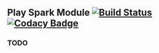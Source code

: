 Play Spark Module [![Build Status](https://magnum.travis-ci.com/JoaoVasques/play-spark-module.svg?token=YCMWz8VgpQajMEn21TQ2)](https://magnum.travis-ci.com/JoaoVasques/play-spark-module)  [![Codacy Badge](https://api.codacy.com/project/badge/grade/d12a9692b867443cbdd3a69964b0034d)](https://www.codacy.com)
----------------------------

### TODO

